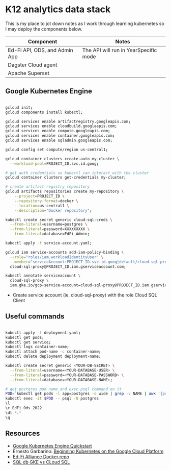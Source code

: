 # K12 analytics data stack

This is my place to jot down notes as I work through learning kubernetes so I may deploy the components below.

| Component                      | Notes                                   |
| ------------------------------ | --------------------------------------- |
| Ed-Fi API, ODS, and Admin App  | The API will run in YearSpecific mode   |
| Dagster Cloud agent            |                                         |
| Apache Superset                |                                         |


## Google Kubernetes Engine

```bash

gcloud init;
gcloud components install kubectl;

gcloud services enable artifactregistry.googleapis.com;
gcloud services enable cloudbuild.googleapis.com;
gcloud services enable compute.googleapis.com;
gcloud services enable container.googleapis.com;
gcloud services enable sqladmin.googleapis.com;

gcloud config set compute/region us-central1;

gcloud container clusters create-auto my-cluster \
  --workload-pool=PROJECT_ID.svc.id.goog;

# get auth credentials so kubectl can interact with the cluster
gcloud container clusters get-credentials my-cluster;

# create artifact registry repository
gcloud artifacts repositories create my-repository \
    --project=PROJECT_ID \
    --repository-format=docker \
    --location=us-central1 \
    --description="Docker repository";

kubectl create secret generic cloud-sql-creds \
  --from-literal=username=postgres \
  --from-literal=password=XXXXXXXXX \
  --from-literal=database=EdFi_Admin;

kubectl apply -f service-account.yaml;

gcloud iam service-accounts add-iam-policy-binding \
  --role="roles/iam.workloadIdentityUser" \
  --member="serviceAccount:PROJECT_ID.svc.id.goog[default/cloud-sql-proxy]" \
  cloud-sql-proxy@PROJECT_ID.iam.gserviceaccount.com;

kubectl annotate serviceaccount \
  cloud-sql-proxy \
  iam.gke.io/gcp-service-account=cloud-sql-proxy@PROJECT_ID.iam.gserviceaccount.com;

```

* Create service account (ie. cloud-sql-proxy) with the role Cloud SQL Client

## Useful commands

```bash

kubectl apply -f deployment.yaml;
kubectl get pods;
kubectl get service;
kubectl logs container-name;
kubectl attach pod-name -c container-name;
kubectl delete deployment deployment-name;

kubectl create secret generic <YOUR-DB-SECRET> \
  --from-literal=username=<YOUR-DATABASE-USER> \
  --from-literal=password=<YOUR-DATABASE-PASSWORD> \
  --from-literal=database=<YOUR-DATABASE-NAME>;

# get postgres pod name and exec psql command on it
POD=`kubectl get pods -l app=postgres -o wide | grep -v NAME | awk '{print $1}'`
kubectl exec -it $POD -- psql -U postgres
\l
\c EdFi_Ods_2022
\dt *.*
\q

```


## Resources

* [Google Kubernetes Engine Quickstart](https://cloud.google.com/kubernetes-engine/docs/quickstart#autopilot)
* Ernesto Garbarino: [Beginning Kubernetes on the Google Cloud Platform](https://www.amazon.com/Beginning-Kubernetes-Google-Cloud-Platform/dp/1484254902)
* [Ed-Fi Alliance Docker repo](https://github.com/Ed-Fi-Alliance-OSS/Ed-Fi-ODS-Docker)
* [SQL db GKE vs CLoud SQL](https://cloud.google.com/architecture/deploying-highly-available-postgresql-with-gke#understanding_options_to_deploy_a_database_instance_in_gke)
